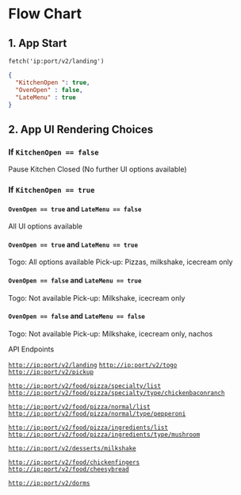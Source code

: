# Flow Chart

## 1. App Start
`fetch('ip:port/v2/landing')`

```json
{
  "KitchenOpen ": true,
  "OvenOpen" : false,
  "LateMenu" : true
}
```

## 2. App UI Rendering Choices

### If `KitchenOpen == false`
Pause Kitchen Closed (No further UI options available)

### If `KitchenOpen == true`

#### `OvenOpen == true` and `LateMenu == false`
All UI options available


#### `OvenOpen == true` and `LateMenu == true`
Togo: All options available
Pick-up: Pizzas, milkshake, icecream only 

#### `OvenOpen == false` and `LateMenu == true`
Togo: Not available
Pick-up: Milkshake, icecream only 

#### `OvenOpen == false` and `LateMenu == false`
Togo: Not available
Pick-up: Milkshake, icecream only, nachos


API Endpoints


[`http://ip:port/v2/landing`](server_to_client/landing.json)
[`http://ip:port/v2/togo`](server_to_client/togo.json)
[`http://ip:port/v2/pickup`](server_to_client/pickup.json)

[`http://ip:port/v2/food/pizza/specialty/list`](server_to_client/specialtypizza.json)
[`http://ip:port/v2/food/pizza/specialty/type/chickenbaconranch`](server_to_client/chickenbaconranch.json)

[`http://ip:port/v2/food/pizza/normal/list`](server_to_client/normallist.json)
[`http://ip:port/v2/food/pizza/normal/type/pepperoni`](server_to_client/pepperoni.json)

[`http://ip:port/v2/food/pizza/ingredients/list`](server_to_client/ingredientslist.json)
[`http://ip:port/v2/food/pizza/ingredients/type/mushroom`](server_to_client/mushroom.json)

[`http://ip:port/v2/desserts/milkshake`](server_to_client/milkshake.json)

[`http://ip:port/v2/food/chickenfingers`](server_to_client/chickenfingers.json)
[`http://ip:port/v2/food/cheesybread`](server_to_client/cheesybread.json)

[`http://ip:port/v2/dorms`](server_to_client/dorms.json)
